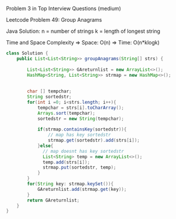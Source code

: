 

Problem 3 in Top Interview Questions (medium)

 Leetcode Problem 49: Group Anagrams
     
 Java Solution: 
    n = number of strings
    k = length of longest string 
    
Time and Space Complexity
    => Space: O(n)
    => Time: O(n*klogk)
    
```java
class Solution {
    public List<List<String>> groupAnagrams(String[] strs) {
        
        List<List<String>> GAreturnlist = new ArrayList<>();
        HashMap<String, List<String>> strmap = new HashMap<>();
        
        
        char [] tempchar;
        String sortedstr;
        for(int i =0; i<strs.length; i++){
            tempchar = strs[i].toCharArray();
            Arrays.sort(tempchar);
            sortedstr = new String(tempchar);
            
            if(strmap.containsKey(sortedstr)){
                // map has key sortedstr
                strmap.get(sortedstr).add(strs[i]);
            }else{
              // map doesnt has key sortedstr
              List<String> temp = new ArrayList<>();
              temp.add(strs[i]);
              strmap.put(sortedstr, temp);
            }
        }
        for(String key: strmap.keySet()){
            GAreturnlist.add(strmap.get(key));
        }
        return GAreturnlist;
    }
}
```

